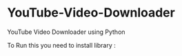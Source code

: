 # YouTube-Video-Downloader
YouTube Video Downloader using Python

To Run this you need to install library : 
